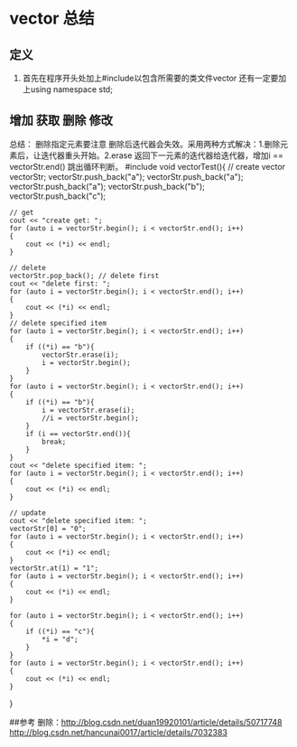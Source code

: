 # vector 总结
## 定义
1. 首先在程序开头处加上#include<vector>以包含所需要的类文件vector
还有一定要加上using namespace std;


## 增加 获取 删除 修改
总结： 删除指定元素要注意 删除后迭代器会失效。采用两种方式解决：1.删除元素后，让迭代器重头开始。2.erase 返回下一元素的迭代器给迭代器，增加i == vectorStr.end() 跳出循环判断。
#include <vector>
void vectorTest(){
	// create 
	vector<string> vectorStr;
	vectorStr.push_back("a");
	vectorStr.push_back("a");
	vectorStr.push_back("a");
	vectorStr.push_back("b");
	vectorStr.push_back("c");

	// get 
	cout << "create get: ";
	for (auto i = vectorStr.begin(); i < vectorStr.end(); i++)
	{
		cout << (*i) << endl;
	}

	// delete
	vectorStr.pop_back(); // delete first
	cout << "delete first: ";
	for (auto i = vectorStr.begin(); i < vectorStr.end(); i++)
	{
		cout << (*i) << endl;
	}
	// delete specified item
	for (auto i = vectorStr.begin(); i < vectorStr.end(); i++)
	{ 
		if ((*i) == "b"){
			vectorStr.erase(i);
			i = vectorStr.begin();
		}
	}
	for (auto i = vectorStr.begin(); i < vectorStr.end(); i++)
	{
		if ((*i) == "b"){
			i = vectorStr.erase(i);
			//i = vectorStr.begin();
		}
		if (i == vectorStr.end()){
			break;
		}
	}
	cout << "delete specified item: ";
	for (auto i = vectorStr.begin(); i < vectorStr.end(); i++)
	{
		cout << (*i) << endl;
	}

	// update
	cout << "delete specified item: ";
	vectorStr[0] = "0";
	for (auto i = vectorStr.begin(); i < vectorStr.end(); i++)
	{
		cout << (*i) << endl;
	}
	vectorStr.at(1) = "1";
	for (auto i = vectorStr.begin(); i < vectorStr.end(); i++)
	{
		cout << (*i) << endl;
	}

	for (auto i = vectorStr.begin(); i < vectorStr.end(); i++)
	{
		if ((*i) == "c"){
			*i = "d";
		}
	}
	for (auto i = vectorStr.begin(); i < vectorStr.end(); i++)
	{
		cout << (*i) << endl;
	}


}

##参考
删除：http://blog.csdn.net/duan19920101/article/details/50717748
http://blog.csdn.net/hancunai0017/article/details/7032383

